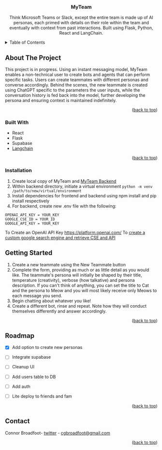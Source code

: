 <!-- Improved compatibility of back to top link: See: https://github.com/othneildrew/Best-README-Template/pull/73 -->
<a name="readme-top"></a>
<!--
*** Thanks for checking out the Best-README-Template. If you have a suggestion
*** that would make this better, please fork the repo and create a pull request
*** or simply open an issue with the tag "enhancement".
*** Don't forget to give the project a star!
*** Thanks again! Now go create something AMAZING! :D
-->
<!-- PROJECT LOGO -->
<br />
<div align="center">

  <h3 align="center">MyTeam</h3>

  <p align="center">
    Think Microsoft Teams or Slack, except the entire team is made up of AI personas, each primed with details on their role within the team and eventually with context from past interactions. Built using Flask, Python, React and LangChain.
  </p>
</div>

<!-- TABLE OF CONTENTS -->
<details>
  <summary>Table of Contents</summary>
  <ul>
      <li>
        <a href="#about-the-project">About The Project</a>
      </li>
      <li>
        <a href="#built-with">Built With</a></li>
      </li>
    <li>
      <a href="#getting-started">Installation</a>
    <li>
      <a href="#installation">Getting Started</a></li>
    </li>
    <li>
      <a href="#roadmap">Roadmap</a>
    </li>
      <li>
      <a href="#contact">Contact</a>
    </li>
  </ul>
</details>

<!-- ABOUT THE PROJECT -->
## About The Project

This project is in progress. Using an instant messaging model, MyTeam enables a non-technical user to create bots and agents that can perform specific tasks. Users can create teammates with different personas and converse accordingly. Behind the scenes, the new teammate is created using ChatGPT specific to the parameters the user inputs, while the conversation history is fed back into the model, further developing the persona and ensuring context is maintained indefinitely. 

<p align="right">(<a href="#readme-top">back to top</a>)</p>

### Built With

* React
* Flask
* Supabase
* [Langchain](https://langchain.com/)

<p align="right">(<a href="#readme-top">back to top</a>)</p>

<!-- GETTING STARTED -->
### Installation

1. Create local copy of MyTeam and [MyTeam Backend](https://github.com/connorcodefoot/myteam-backend)
2. Within backend directory, initiate a virtual environment ```python -m venv /path/to/new/virtual/environment```
3. Install dependencies for frontend and backend using npm install and pip install respectively
4. For backend, create new .env file with the following:
```
OPENAI_API_KEY = YOUR_KEY
GOOGLE_CSE_ID = YOUR_ID
GOOGLE_API_KEY = YOUR_KEY
``` 

To Create an OpenAI API Key https://platform.openai.com/
To [create a custom google search engine and retrieve CSE and API](https://stackoverflow.com/questions/37083058/programmatically-searching-google-in-python-using-custom-search)
  
## Getting Started

1. Create a new teammate using the New Teammate button
2. Complete the form, providing as much or as little detail as you would like. The teammate's persona will initially be shaped by their title, temperature (creativity), verbose (how talkative) and persona description. If you can't think of anything, you can set the title to Cat and the persona to Meow and you will most likely receive only Meows to each message you send. 
3. Begin chatting about whatever you like!
4. Create a different bot, rinse and repeat. Note how they will conduct themselves differently and answer accordingly.

<p align="right">(<a href="#readme-top">back to top</a>)</p>



<!-- ROADMAP -->
## Roadmap

- [X] Add option to create new personas
- [ ] Integrate supabase
- [ ] Cleanup UI
- [ ] Add users table to DB
- [ ] Add auth
- [ ] Lite deploy to friends and fam


<p align="right">(<a href="#readme-top">back to top</a>)</p>

<!-- CONTACT -->
## Contact

Connor Broadfoot- [twitter](https://twitter.com/brocollihotdog) - cgbroadfoot@gmail.com


<p align="right">(<a href="#readme-top">back to top</a>)</p>

<!-- MARKDOWN LINKS & IMAGES -->
<!-- https://www.markdownguide.org/basic-syntax/#reference-style-links -->
[contributors-shield]: https://img.shields.io/github/contributors/othneildrew/Best-README-Template.svg?style=for-the-badge
[contributors-url]: https://github.com/othneildrew/Best-README-Template/graphs/contributors
[forks-shield]: https://img.shields.io/github/forks/othneildrew/Best-README-Template.svg?style=for-the-badge
[forks-url]: https://github.com/othneildrew/Best-README-Template/network/members
[stars-shield]: https://img.shields.io/github/stars/othneildrew/Best-README-Template.svg?style=for-the-badge
[stars-url]: https://github.com/othneildrew/Best-README-Template/stargazers
[issues-shield]: https://img.shields.io/github/issues/othneildrew/Best-README-Template.svg?style=for-the-badge
[issues-url]: https://github.com/othneildrew/Best-README-Template/issues
[license-shield]: https://img.shields.io/github/license/othneildrew/Best-README-Template.svg?style=for-the-badge
[license-url]: https://github.com/othneildrew/Best-README-Template/blob/master/LICENSE.txt
[linkedin-shield]: https://img.shields.io/badge/-LinkedIn-black.svg?style=for-the-badge&logo=linkedin&colorB=555
[linkedin-url]: https://linkedin.com/in/othneildrew
[product-screenshot]: images/screenshot.png
[Next.js]: https://img.shields.io/badge/next.js-000000?style=for-the-badge&logo=nextdotjs&logoColor=white
[Next-url]: https://nextjs.org/
[React.js]: https://img.shields.io/badge/React-20232A?style=for-the-badge&logo=react&logoColor=61DAFB
[React-url]: https://reactjs.org/
[Vue.js]: https://img.shields.io/badge/Vue.js-35495E?style=for-the-badge&logo=vuedotjs&logoColor=4FC08D
[Vue-url]: https://vuejs.org/
[Angular.io]: https://img.shields.io/badge/Angular-DD0031?style=for-the-badge&logo=angular&logoColor=white
[Angular-url]: https://angular.io/
[Svelte.dev]: https://img.shields.io/badge/Svelte-4A4A55?style=for-the-badge&logo=svelte&logoColor=FF3E00
[Svelte-url]: https://svelte.dev/
[Laravel.com]: https://img.shields.io/badge/Laravel-FF2D20?style=for-the-badge&logo=laravel&logoColor=white
[Laravel-url]: https://laravel.com
[Bootstrap.com]: https://img.shields.io/badge/Bootstrap-563D7C?style=for-the-badge&logo=bootstrap&logoColor=white
[Bootstrap-url]: https://getbootstrap.com
[JQuery.com]: https://img.shields.io/badge/jQuery-0769AD?style=for-the-badge&logo=jquery&logoColor=white
[JQuery-url]: https://jquery.com 
